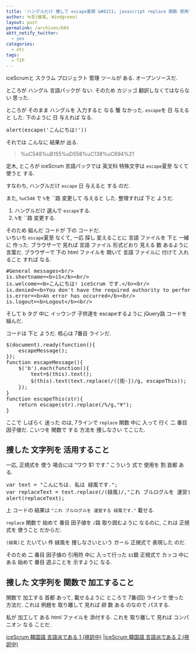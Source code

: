 ```yaml
---
title: 'ハングルだけ 捜して escape夏期 &#8211; javascript replace 関数 使用'
author: 녹풍(綠風, Windgreen)
layout: post
permalink: /archives/684
aktt_notify_twitter:
  - yes
categories:
  - etc
tags:
  - TIP
---
```

iceScrumと スクラム プロジェクト 管理 ツールが ある. オープンソースだ.

ところが ハングル 言語パックが ない. そのため カジッゴ 翻訳しなくてはならない 思った.

ところが そのまま ハングルを 入力すると なる 蟹 なかった. `escape`を 日 与えると した. 下のように 日 与えれば なる.

<pre>alert(escape(&#039;こんにちは!&#039;))</pre>

それでは こんなに 結果が 出る.

> %uC548%uB155%uD558%uC138%uC694%21

定木, ところが iceScrum 言語パックでは 英文科 特殊文字は `escape`夏至 なくて 使うと する.

すなわち, ハングルだけ `escape` 日 与えると する のだ.

また, `%uC548` で `%`を ``路 変更して 与えると した. 整理すれば 下と ようだ.

1.  ハングルだけ 選んで `escape`する.
2.  `%`を ``路 変更する.

そのため 組んだ コードが 下の コードだ.  
いちいち `escape`夏至 なくて, 一応 探し 変えることに 言語 ファイルを 下と 一緒に 作った. ブラウザーで 見れば 言語 ファイル 形式どおり 見える 数 あるように 言葉だ. ブラウザーで 下の html ファイルを 開いて 言語 ファイルに 付けて 入れること すれば なる.

<pre class="brush:xml">#General messages&lt;br/&gt;
is.shortname=&lt;b&gt;iS&lt;/b&gt;&lt;br/&gt;
is.welcome=&lt;b&gt;こんにちは! iceScrum です.&lt;/b&gt;&lt;br/&gt;
is.denied=&lt;b&gt;You don&#039;t have the required authority to perform this action.&lt;/b&gt;&lt;br/&gt;
is.error=&lt;b&gt;An error has occurred&lt;/b&gt;&lt;br/&gt;
is.logout=&lt;b&gt;Logout&lt;/b&gt;&lt;br/&gt;</pre>

そして b タグ 中に イッウング 子供達を escapeするように jQuery路 コードを 組んだ.

コードは 下と ようだ. 核心は 7番目 ラインだ.

<pre class="brush:js;highlight:7">$(document).ready(function(){
	escapeMessage();
});
function escapeMessage(){
	$(&#039;b&#039;).each(function(){
		text=$(this).text();
		$(this).text(text.replace(/([街-])/g, escapeThis));
	});
}
function escapeThis(str){
	return escape(str).replace(/%/g,"¥");
}</pre>

ここで しばらく 迷った のは, 7ラインで `replace` 関数 中に 入って 行く 二 番目 因子値だ. こいつを 関数で する 方法を 捜しなさい てこじた.

## 捜した 文字列を 活用すること

一応, 正規式を 使う 場合には &#8220;ワウ $1 です.&#8221; こういう 式で 使用を 割 首都 ある.

<pre class="brush:js">var text = "こんにちは. 私は 緑風です.";
var replaceText = text.replace(/(緑風)/,"これ ブルログルを 運営する $1");
alert(replaceText);</pre>

上 コードの 結果は `"これ ブルログルを 運営する 緑風です."` 載せる.

`replace` 関数で 始めて 番目 因子値を `/`路 取り囲むように なるのに, これは 正規式を 使うこと だからだ.

`(緑風)`と たいてい 件 緑風を 捜しなさいという ガール 正規式で 表現した のだ.

そのため 二 番目 因子値の 引用符 中に 入って行った `$1`銀 正規式で カッコ 中に ある 始めて 番目 遊ぶことを 示すように なる.

## 捜した 文字列を 関数で 加工すること

関数で 加工する 首都 あって, 載せるように ところで 7番(回) ラインで 使った 方法だ. これは 例題を 取り離して 見れば 卵 数 ある のなので パスする.

私が 加工して ある html ファイルを 添付する. これを 取り離して 見れば コンパニオン なる ことだ.

<a target="_top" href="http://dl.dropbox.com/u/15546257/share/icescrum-messages-ko.html">iceScrum 韓国語 言語派である 1 (視訳中)</a> |<a target="_top" href="http://dl.dropbox.com/u/15546257/share/icescrum-report-ko.html">iceScrum 韓国語 言語派である 2 (視訳中)</a>